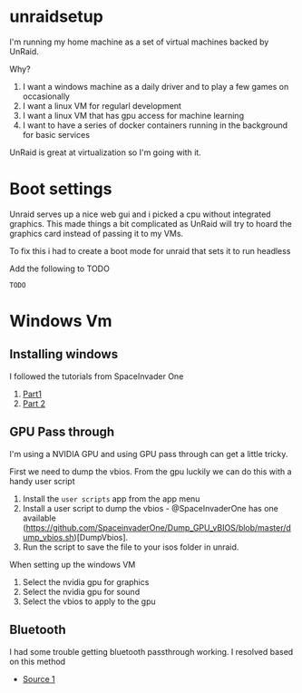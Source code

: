 # unraidsetup

I'm running my home machine as a set of virtual machines backed by UnRaid.

Why?
1. I want a windows machine as a daily driver and to play a few games on occasionally
1. I want a linux VM for regularl development
1. I want a linux VM that has gpu access for machine learning
1. I want to have a series of docker containers running in the background for basic services

UnRaid is great at virtualization so I'm going with it.

# Boot settings

Unraid serves up a nice web gui and i picked a cpu without integrated graphics. This made things a bit complicated as UnRaid will try to hoard the graphics card instead of passing it to my VMs.

To fix this i had to create a boot mode for unraid that sets it to run headless

Add the following to TODO
```
TODO
```

# Windows Vm
## Installing windows

I followed the tutorials from SpaceInvader One 

1. [Part1](https://www.youtube.com/watch?v=miYUGWq6l24&t=12s)
2. [Part 2](https://www.youtube.com/watch?v=A2dkrFKPOyw&t=636s)

## GPU Pass through

I'm using a NVIDIA GPU and using GPU pass through can get a little tricky. 

First we need to dump the vbios. From the gpu luckily we can do this with a handy user script

1. Install the `user scripts` app from the app menu
2. Install a user script to dump the vbios - @SpaceInvaderOne has one available (https://github.com/SpaceinvaderOne/Dump_GPU_vBIOS/blob/master/dump_vbios.sh)[DumpVbios]. 
3. Run the script to save the file to your isos folder in unraid.

When setting up the windows VM

1. Select the nvidia gpu for graphics
2. Select the nvidia gpu for sound
3. Select the vbios to apply to the gpu

## Bluetooth

I had some trouble getting bluetooth passthrough working. I resolved based on this method
- [Source 1](https://www.reddit.com/r/VFIO/comments/wbsqy1/how_to_fix_onboard_intel_bluetooth_error_code_10/)
